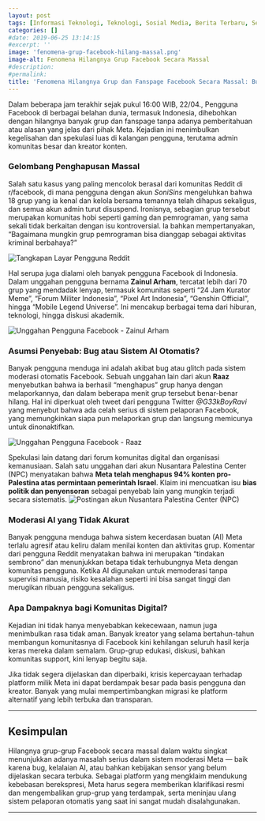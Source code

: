 ```yaml
---
layout: post
tags: [Informasi Teknologi, Teknologi, Sosial Media, Berita Terbaru, Seputar Teknologi, Berita Teknologi]
categories: []
#date: 2019-06-25 13:14:15
#excerpt: ''
image: 'fenomena-grup-facebook-hilang-massal.png'
image-alt: Fenomena Hilangnya Grup Facebook Secara Massal
#description:
#permalink:
title: 'Fenomena Hilangnya Grup dan Fanspage Facebook Secara Massal: Bug, Sensor, atau Kesengajaan?'
---
```




Dalam beberapa jam terakhir sejak pukul 16:00 WIB, 22/04., Pengguna Facebook di berbagai belahan dunia, termasuk Indonesia, dihebohkan dengan hilangnya banyak grup dan fanspage tanpa adanya pemberitahuan atau alasan yang jelas dari pihak Meta. Kejadian ini menimbulkan kegelisahan dan spekulasi luas di kalangan pengguna, terutama admin komunitas besar dan kreator konten.

### **Gelombang Penghapusan Massal**

Salah satu kasus yang paling mencolok berasal dari komunitas Reddit di r/facebook, di mana pengguna dengan akun *SoniSins* mengeluhkan bahwa 18 grup yang ia kenal dan kelola bersama temannya telah dihapus sekaligus, dan semua akun admin turut disuspend. Ironisnya, sebagian grup tersebut merupakan komunitas hobi seperti gaming dan pemrograman, yang sama sekali tidak berkaitan dengan isu kontroversial. Ia bahkan mempertanyakan, “Bagaimana mungkin grup pemrograman bisa dianggap sebagai aktivitas kriminal berbahaya?”

![Tangkapan Layar Pengguna Reddit](/asset/img/content/1750773959952.jpg)

Hal serupa juga dialami oleh banyak pengguna Facebook di Indonesia. Dalam unggahan pengguna bernama **Zainul Arham**, tercatat lebih dari 70 grup yang mendadak lenyap, termasuk komunitas seperti “24 Jam Kurator Meme”, “Forum Militer Indonesia”, “Pixel Art Indonesia”, “Genshin Official”, hingga “Mobile Legend Universe”. Ini mencakup berbagai tema dari hiburan, teknologi, hingga diskusi akademik.

![Unggahan Pengguna Facebook - Zainul Arham](/asset/img/content/1750773960237.jpg)

### **Asumsi Penyebab: Bug atau Sistem AI Otomatis?**

Banyak pengguna menduga ini adalah akibat bug atau glitch pada sistem moderasi otomatis Facebook. Sebuah unggahan lain dari akun **Raaz** menyebutkan bahwa ia berhasil “menghapus” grup hanya dengan melaporkannya, dan dalam beberapa menit grup tersebut benar-benar hilang. Hal ini diperkuat oleh tweet dari pengguna Twitter *@G33kBoyRavi* yang menyebut bahwa ada celah serius di sistem pelaporan Facebook, yang memungkinkan siapa pun melaporkan grup dan langsung memicunya untuk dinonaktifkan.

![Unggahan Pengguna Facebook - Raaz](/asset/img/content//1750773960124.jpg)

Spekulasi lain datang dari forum komunitas digital dan organisasi kemanusiaan. Salah satu unggahan dari akun Nusantara Palestina Center (NPC) menyatakan bahwa **Meta telah menghapus 94% konten pro-Palestina atas permintaan pemerintah Israel**. Klaim ini mencuatkan isu **bias politik dan penyensoran** sebagai penyebab lain yang mungkin terjadi secara sistematis.
![Postingan akun Nusantara Palestina Center (NPC)](/asset/img/content//1750773960026.jpg)

### **Moderasi AI yang Tidak Akurat**

Banyak pengguna menduga bahwa sistem kecerdasan buatan (AI) Meta terlalu agresif atau keliru dalam menilai konten dan aktivitas grup. Komentar dari pengguna Reddit menyatakan bahwa ini merupakan “tindakan sembrono” dan menunjukkan betapa tidak terhubungnya Meta dengan komunitas pengguna. Ketika AI digunakan untuk memoderasi tanpa supervisi manusia, risiko kesalahan seperti ini bisa sangat tinggi dan merugikan ribuan pengguna sekaligus.

### **Apa Dampaknya bagi Komunitas Digital?**

Kejadian ini tidak hanya menyebabkan kekecewaan, namun juga menimbulkan rasa tidak aman. Banyak kreator yang selama bertahun-tahun membangun komunitasnya di Facebook kini kehilangan seluruh hasil kerja keras mereka dalam semalam. Grup-grup edukasi, diskusi, bahkan komunitas support, kini lenyap begitu saja.

Jika tidak segera dijelaskan dan diperbaiki, krisis kepercayaan terhadap platform milik Meta ini dapat berdampak besar pada basis pengguna dan kreator. Banyak yang mulai mempertimbangkan migrasi ke platform alternatif yang lebih terbuka dan transparan.

---

## **Kesimpulan**

Hilangnya grup-grup Facebook secara massal dalam waktu singkat menunjukkan adanya masalah serius dalam sistem moderasi Meta — baik karena bug, kelalaian AI, atau bahkan kebijakan sensor yang belum dijelaskan secara terbuka. Sebagai platform yang mengklaim mendukung kebebasan berekspresi, Meta harus segera memberikan klarifikasi resmi dan mengembalikan grup-grup yang terdampak, serta meninjau ulang sistem pelaporan otomatis yang saat ini sangat mudah disalahgunakan.

---
